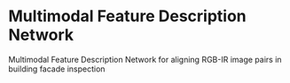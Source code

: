 # Multimodal Feature Description Network
 Multimodal Feature Description Network for aligning RGB-IR image pairs in building facade inspection
